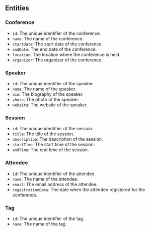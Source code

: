 ## Entities

### Conference
- `id`: The unique identifier of the conference.
- `name`: The name of the conference.
- `startDate`: The start date of the conference.
- `endDate`: The end date of the conference.
- `location`: The location where the conference is held.
- `organizer`: The organizer of the conference.

### Speaker
- `id`: The unique identifier of the speaker.
- `name`: The name of the speaker.
- `bio`: The biography of the speaker.
- `photo`: The photo of the speaker.
- `website`: The website of the speaker.

### Session
- `id`: The unique identifier of the session.
- `title`: The title of the session.
- `description`: The description of the session.
- `startTime`: The start time of the session.
- `endTime`: The end time of the session.

### Attendee
- `id`: The unique identifier of the attendee.
- `name`: The name of the attendee.
- `email`: The email address of the attendee.
- `registrationDate`: The date when the attendee registered for the conference.

### Tag
- `id`: The unique identifier of the tag.
- `name`: The name of the tag.

